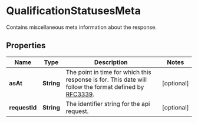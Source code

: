 

# QualificationStatusesMeta

Contains miscellaneous meta information about the response.

## Properties

| Name | Type | Description | Notes |
|------------ | ------------- | ------------- | -------------|
|**asAt** | **String** | The point in time for which this response is for. This date will follow the format defined by [RFC3339](https://tools.ietf.org/html/rfc3339#section-5.6). |  [optional] |
|**requestId** | **String** | The identifier string for the api request. |  [optional] |



